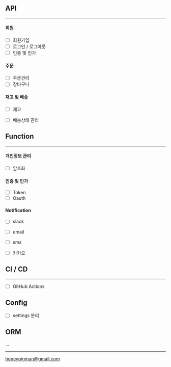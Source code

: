 ## API
***
#### 회원
- [ ] 회원가입 
- [ ] 로그인 / 로그아웃
- [ ] 인증 및 인가
#### 주문
- [ ] 주문관리
- [ ] 장바구니
#### 재고 및 배송
- [ ] 재고 
- [ ] 배송상태 관리


## Function
***

#### 개인정보 관리
- [ ] 암호화

#### 인증 및 인가
- [ ] Token
- [ ] Oauth

#### Notification
- [ ] slack
- [ ] email
- [ ] sms
- [ ] 카카오


## CI / CD
***
- [ ] GitHub Actions


## Config
- [ ] settings 분리

## ORM  
...  

***
honeypigman@gmail.com